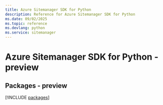 ```yaml
---
title: Azure Sitemanager SDK for Python
description: Reference for Azure Sitemanager SDK for Python
ms.date: 09/02/2025
ms.topic: reference
ms.devlang: python
ms.service: sitemanager
---
```

# Azure Sitemanager SDK for Python - preview
## Packages - preview
[!INCLUDE [packages](sitemanager-index.md)]